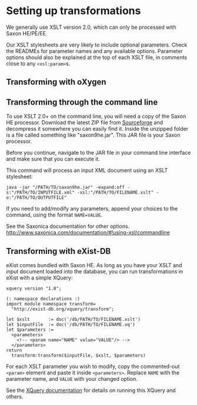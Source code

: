 <!-- Last updated 2017-07-03 -->
# Setting up transformations

We generally use XSLT version 2.0, which can only be processed with Saxon HE/PE/EE.

Our XSLT stylesheets are very likely to include optional parameters. Check the READMEs for parameter names and any available options. Parameter options should also be explained at the top of each XSLT file, in comments close to any `<xsl:param>`s.

## Transforming with oXygen



## Transforming through the command line

To use XSLT 2.0+ on the command line, you will need a copy of the Saxon HE processor. Download the latest ZIP file from [Sourceforge](https://sourceforge.net/projects/saxon/files/Saxon-HE/) and decompress it somewhere you can easily find it. Inside the unzipped folder is a file called something like "saxon9he.jar". This JAR file is your Saxon processor.

Before you continue, navigate to the JAR file in your command line interface and make sure that you can execute it.

This command will process an input XML document using an XSLT stylesheet: 

    java -jar "/PATH/TO/saxon9he.jar" -expand:off -s:"/PATH/TO/INPUTFILE.xml" -xsl:"/PATH/TO/FILENAME.xslt" -o:"/PATH/TO/OUTPUTFILE"

If you need to add/modify any parameters, append your choices to the command, using the format `NAME=VALUE`.

See the Saxonica documentation for other options. http://www.saxonica.com/documentation/#!using-xsl/commandline

## Transforming with eXist-DB

eXist comes bundled with Saxon HE. As long as you have your XSLT and input document loaded into the database, you can run transformations in eXist with a simple XQuery:

    xquery version "1.0";
    
    (: namespace declarations :)
    import module namespace transform=
      "http://exist-db.org/xquery/transform";
    
    let $xslt       := doc('/db/PATH/TO/FILENAME.xslt')
    let $inputFile  := doc('/db/PATH/TO/FILENAME.xq')
    let $parameters := 
      <parameters>
        <!-- <param name="NAME" value="VALUE"/> -->
      </parameters>
    return
      transform:transform($inputFile, $xslt, $parameters)

For each XSLT parameter you wish to modify, copy the commented-out `<param>` element and paste it inside `<parameters>`. Replace `NAME` with the parameter name, and `VALUE` with your changed option.

See the [XQuery documentation](setup-xquery.md#exist) for details on running this XQuery and others.

<!--## Transforming with BaseX-->



